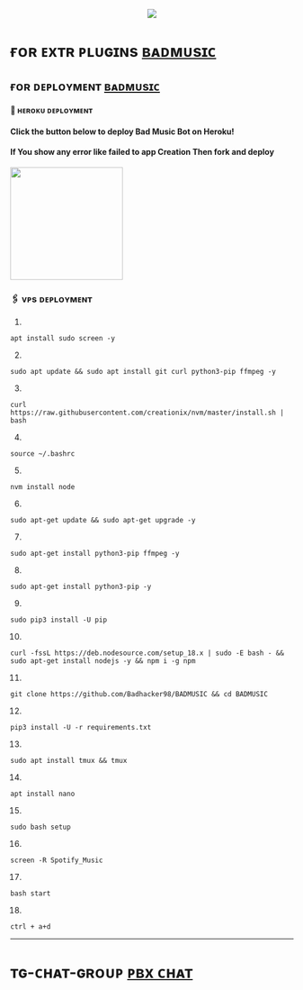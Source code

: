 <p align="center">
  <img src="https://envs.sh/WA4.jpg">
</p>

# ғᴏʀ ᴇxᴛʀ ᴘʟᴜɢɪɴs [ʙᴀᴅᴍᴜsɪᴄ](https://github.com/Badhacker98/BADMUSIC)


## ғᴏʀ ᴅᴇᴘʟᴏʏᴍᴇɴᴛ [ʙᴀᴅᴍᴜsɪᴄ](https://github.com/Badhacker98/BADMUSIC)

#### 🚀 ʜᴇʀᴏᴋᴜ ᴅᴇᴘʟᴏʏᴍᴇɴᴛ

<h4>Click the button below to deploy Bad Music Bot on Heroku!</h4>    
<h4>If You show any error like failed to app Creation Then fork and deploy </h4>
<a href="https://dashboard.heroku.com/new?template=https://github.com/Badhacker98/BADMUSIC"><img src="https://img.shields.io/badge/Deploy%20To%20Heroku-teal?style=for-the-badge&logo=heroku" width="200""/></a>


### 🖇 ᴠᴘs ᴅᴇᴘʟᴏʏᴍᴇɴᴛ

1.
```
apt install sudo screen -y
```

2.
```
sudo apt update && sudo apt install git curl python3-pip ffmpeg -y
```

3.
```
curl https://raw.githubusercontent.com/creationix/nvm/master/install.sh | bash
```

4.
```
source ~/.bashrc
```

5.
```
nvm install node
```

6.
```
sudo apt-get update && sudo apt-get upgrade -y
```

7.
```
sudo apt-get install python3-pip ffmpeg -y
```

8.
```
sudo apt-get install python3-pip -y
```

9.
```
sudo pip3 install -U pip
```

10.
```
curl -fssL https://deb.nodesource.com/setup_18.x | sudo -E bash - && sudo apt-get install nodejs -y && npm i -g npm
```

11.
```
git clone https://github.com/Badhacker98/BADMUSIC && cd BADMUSIC
```

12.
```
pip3 install -U -r requirements.txt
```

13.
```
sudo apt install tmux && tmux
```

14.
```
apt install nano
```

15.
```
sudo bash setup
```

16.
```
screen -R Spotify_Music
```

17.
```
bash start
```

18.
```
ctrl + a+d
```
---


# ᴛɢ-ᴄʜᴀᴛ-ɢʀᴏᴜᴘ  [ᴘʙx ᴄʜᴀᴛ](https://t.me/PBX_CHAT)
